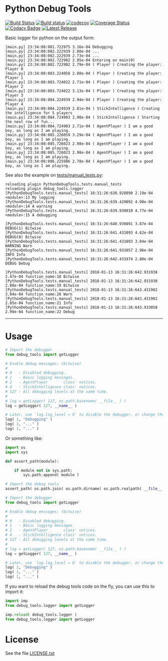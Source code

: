 # Python Debug Tools

[![Build Status](https://travis-ci.org/evandrocoan/PythonDebugTools.svg?branch=master)](https://travis-ci.org/evandrocoan/PythonDebugTools)
[![Build status](https://ci.appveyor.com/api/projects/status/github/evandrocoan/PythonDebugTools?branch=master&svg=true)](https://ci.appveyor.com/project/evandrocoan/PythonDebugTools/branch/master)
[![codecov](https://codecov.io/gh/evandrocoan/PythonDebugTools/branch/master/graph/badge.svg)](https://codecov.io/gh/evandrocoan/PythonDebugTools)
[![Coverage Status](https://coveralls.io/repos/github/evandrocoan/PythonDebugTools/badge.svg?branch=master)](https://coveralls.io/github/evandrocoan/PythonDebugTools?branch=master)
[![Codacy Badge](https://api.codacy.com/project/badge/Grade/3ab71bdcf0114065b5273dbed6c89779)](https://www.codacy.com/app/evandrocoan/PythonDebugTools?utm_source=github.com&amp;utm_medium=referral&amp;utm_content=evandrocoan/PythonDebugTools&amp;utm_campaign=Badge_Grade)
[![Latest Release](https://img.shields.io/github/tag/evandrocoan/PythonDebugTools.svg?label=version)](https://github.com/evandrocoan/PythonDebugTools/releases)

Basic logger for python on the output form:
```
[main.py] 23:34:08:081.722975 3.16e-04 Debugging
[main.py] 23:34:08:082.222939 2.80e-04 ...
[main.py] 23:34:08:082.222939 2.73e-04 ...
[main.py] 23:34:08:082.722902 2.95e-04 Entering on main(0)
[main.py] 23:34:08:082.722902 2.79e-04 ( Player ) Creating the player: Player 0
[main.py] 23:34:08:083.224058 2.80e-04 ( Player ) Creating the player: Player 1
[main.py] 23:34:08:083.724022 2.71e-04 ( Player ) Creating the player: Player 2
[main.py] 23:34:08:083.724022 3.13e-04 ( Player ) Creating the player: Player 3
[main.py] 23:34:08:084.224939 2.94e-04 ( Player ) Creating the player: Player 4
[main.py] 23:34:08:084.224939 2.81e-04 ( StickIntelligence ) Creating the intelligence for 5 players
[main.py] 23:34:08:084.724903 2.90e-04 ( StickIntelligence ) Starting the next row of fun...
[main.py] 23:34:08:084.724903 2.71e-04 ( AgentPlayer ) I am a good boy, as long as I am playing.
[main.py] 23:34:08:085.226059 3.29e-04 ( AgentPlayer ) I am a good boy, as long as I am playing.
[main.py] 23:34:08:085.726023 2.98e-04 ( AgentPlayer ) I am a good boy, as long as I am playing.
[main.py] 23:34:08:085.726023 2.98e-04 ( AgentPlayer ) I am a good boy, as long as I am playing.
[main.py] 23:34:08:086.225986 2.78e-04 ( AgentPlayer ) I am a good boy, as long as I am playing.
```

See also the example on [tests/manual_tests.py](tests/manual_tests.py):
```
reloading plugin PythonDebugTools.tests.manual_tests
reloading plugin debug_tools.logger
[PythonDebugTools.tests.manual_tests] 16:31:26:638.928890 2.19e-04 <module>:13 My logging
[PythonDebugTools.tests.manual_tests] 16:31:26:639.429092 4.90e-04 <module>:14 A warning
[PythonDebugTools.tests.manual_tests] 16:31:26:639.930010 4.77e-04 <module>:15 A debugging

[PythonDebugTools.tests.manual_tests] 16:31:26:640.930891 3.87e-04 DEBUG(1) Bitwise
[PythonDebugTools.tests.manual_tests] 16:31:26:641.431093 4.62e-04 DEBUG(8) Bitwise
[PythonDebugTools.tests.manual_tests] 16:31:26:641.431093 3.04e-04 WARNING Warn
[PythonDebugTools.tests.manual_tests] 16:31:26:641.931057 2.96e-04 INFO Info
[PythonDebugTools.tests.manual_tests] 16:31:26:642.431974 2.80e-04 DEBUG Debug

[PythonDebugTools.tests.manual_tests] 2018-01-13 16:31:26:642.931938 2.47e-04 function_name:18 Bitwise
[PythonDebugTools.tests.manual_tests] 2018-01-13 16:31:26:642.931938 2.88e-04 function_name:19 Bitwise
[PythonDebugTools.tests.manual_tests] 2018-01-13 16:31:26:643.431902 3.04e-04 function_name:20 Warn
[PythonDebugTools.tests.manual_tests] 2018-01-13 16:31:26:643.431902 2.85e-04 function_name:21 Info
[PythonDebugTools.tests.manual_tests] 2018-01-13 16:31:26:643.933058 2.99e-04 function_name:22 Debug
```


___
# Usage

```python
# Import the debugger
from debug_tools import getLogger

# Enable debug messages: (bitwise)
#
# 0   - Disabled debugging.
# 1   - Basic logging messages.
# 2   - AgentPlayer       class' notices.
# 4   - StickIntelligence class' notices.
# 127 - All debugging levels at the same time.
#
# log = getLogger( 127, os.path.basename( __file__ ) )
log = getLogger( 127, __name__ )

# Later, use `log.log_level = 0` to disable the debugger, or change the level.
log( 1, "Debugging" )
log( 1, "..." )
log( 1, "..." )
```

Or something like:
```python
import os
import sys

def assert_path(module):

    if module not in sys.path:
        sys.path.append( module )

# Import the debug tools
assert_path( os.path.join( os.path.dirname( os.path.realpath( __file__ ) ), 'PythonDebugTools/all' ) )

# Import the debugger
from debug_tools import getLogger

# Enable debug messages: (bitwise)
#
# 0   - Disabled debugging.
# 1   - Basic logging messages.
# 2   - AgentPlayer       class' notices.
# 4   - StickIntelligence class' notices.
# 127 - All debugging levels at the same time.
#
# log = getLogger( 127, os.path.basename( __file__ ) )
log = getLogger( 127, __name__ )

# Later, use `log.log_level = 0` to disable the debugger, or change the level.
log( 1, "Debugging" )
log( 1, "..." )
log( 1, "..." )
```

If you want to reload the debug tools code on the fly, you can use this to import it:
```python
import imp
from debug_tools.logger import getLogger

imp.reload( debug_tools.logger )
from debug_tools.logger import getLogger
```


# License

See the file [LICENSE.txt](LICENSE.txt)

